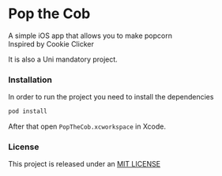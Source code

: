 # Pop the Cob

A simple iOS app that allows you to make popcorn\
Inspired by Cookie Clicker

It is also a Uni mandatory project.
### Installation
In order to run the project you need to install the dependencies
```sh
pod install
```

After that open `PopTheCob.xcworkspace` in Xcode.

### License
This project is released under an [MIT LICENSE](LICENSE.md)